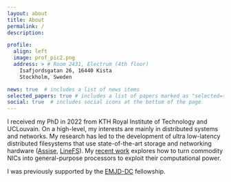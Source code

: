 ```yaml
---
layout: about
title: About
permalink: /
description:

profile:
  align: left
  image: prof_pic2.png
  address: > # Room 2431, Electrum (4th floor)
    Isafjordsgatan 26, 16440 Kista
    Stockholm, Sweden

news: true  # includes a list of news items
selected_papers: true # includes a list of papers marked as "selected={true}"
social: true  # includes social icons at the bottom of the page
---
```


I received my PhD in 2022 from KTH Royal Institute of Technology and UCLouvain. On a high-level, my interests are mainly in distributed systems and networks. My research has led to the development of ultra low-latency distributed filesystems that use state-of-the-art storage and networking hardware (<a href="/papers/assise-osdi20.pdf">Assise</a>, <a href="/papers/linefs-sosp21.pdf">LineFS</a>). My <a href="/papers/redn-nsdi22.pdf">recent work</a> explores how to turn commodity NICs into general-purpose processors to exploit their computational power. 

I was previously supported by the <a href="http://emjd-dc.eu/">EMJD-DC</a> fellowship.
